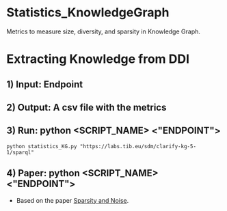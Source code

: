 # Statistics_KnowledgeGraph
Metrics to measure size, diversity, and sparsity in Knowledge Graph.

# Extracting Knowledge from DDI

## 1) Input: Endpoint

## 2) Output: A csv file with the metrics

## 3) Run: python <SCRIPT_NAME> <"ENDPOINT">
```
python statistics_KG.py "https://labs.tib.eu/sdm/clarify-kg-5-1/sparql"
```
## 4) Paper: python <SCRIPT_NAME> <"ENDPOINT">

- Based on the paper [Sparsity and Noise](https://aclanthology.org/D17-1184.pdf).
